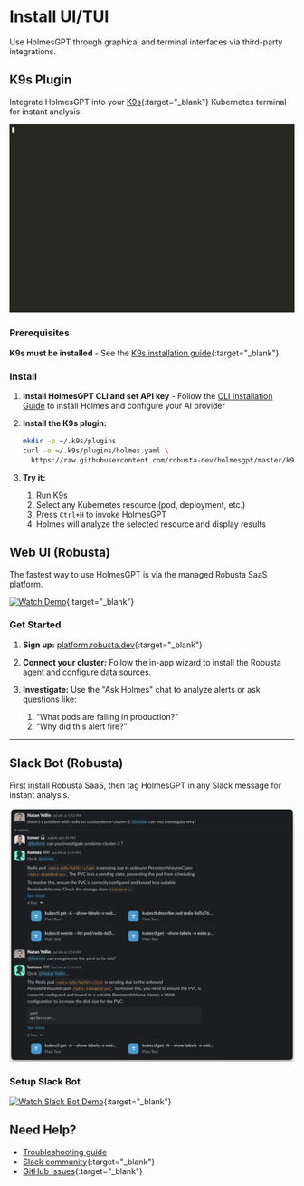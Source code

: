 # Install UI/TUI

Use HolmesGPT through graphical and terminal interfaces via third-party integrations.

## K9s Plugin

Integrate HolmesGPT into your [K9s](https://github.com/derailed/k9s){:target="_blank"} Kubernetes terminal for instant analysis.

![K9s Demo](../assets/K9sDemo.gif)

### Prerequisites

**K9s must be installed** - See the [K9s installation guide](https://github.com/derailed/k9s#installation){:target="_blank"}

### Install

1. **Install HolmesGPT CLI and set API key** - Follow the [CLI Installation Guide](cli-installation.md) to install Holmes and configure your AI provider

2. **Install the K9s plugin:**
   ```bash
   mkdir -p ~/.k9s/plugins
   curl -o ~/.k9s/plugins/holmes.yaml \
     https://raw.githubusercontent.com/robusta-dev/holmesgpt/master/k9s-plugin.yaml
   ```

3. **Try it:**

      1. Run K9s
      2. Select any Kubernetes resource (pod, deployment, etc.)
      3. Press `Ctrl+H` to invoke HolmesGPT
      4. Holmes will analyze the selected resource and display results


## Web UI (Robusta)

The fastest way to use HolmesGPT is via the managed Robusta SaaS platform.

[![Watch Demo](https://cdn.loom.com/sessions/thumbnails/388d98aad1a04823b9ed50d0161a4819-0ced91a0e8f80dcb-full-play.gif)](https://www.loom.com/share/388d98aad1a04823b9ed50d0161a4819?sid=a2a669b4-f092-4067-adcb-c8527fbcaa90){:target="_blank"}

### Get Started

1. **Sign up:** [platform.robusta.dev](https://platform.robusta.dev/signup/?utm_source=docs&utm_medium=holmesgpt-docs&utm_content=ui_installation_section){:target="_blank"}
2. **Connect your cluster:** Follow the in-app wizard to install the Robusta agent and configure data sources.
3. **Investigate:** Use the "Ask Holmes" chat to analyze alerts or ask questions like:

      1. “What pods are failing in production?”
      2. “Why did this alert fire?”

---

## Slack Bot (Robusta)

First install Robusta SaaS, then tag HolmesGPT in any Slack message for instant analysis.

![Robusta Slack Bot powered by Holmes](../assets/RobustaSlackBot-Poweredby-Holmes.png)

### Setup Slack Bot

[![Watch Slack Bot Demo](https://cdn.loom.com/sessions/thumbnails/7a60a42e854e45368e9b7f9d3c36ae5f-65bd123629db6922-full-play.gif)](https://www.loom.com/share/7a60a42e854e45368e9b7f9d3c36ae5f?sid=bfed9efb-b607-416c-b481-c2a63d314a4b){:target="_blank"}

## Need Help?

- [Troubleshooting guide](../reference/troubleshooting.md)
- [Slack community](https://robustacommunity.slack.com){:target="_blank"}
- [GitHub Issues](https://github.com/robusta-dev/holmesgpt/issues){:target="_blank"}
